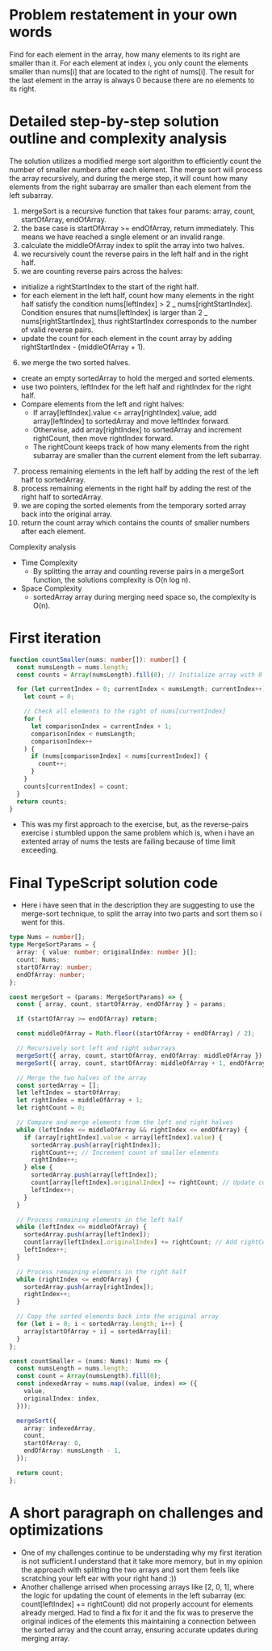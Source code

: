# Problem restatement in your own words

Find for each element in the array, how many elements to its right are smaller than it.
For each element at index i, you only count the elements smaller than nums[i] that are located to the right of nums[i].
The result for the last element in the array is always 0 because there are no elements to its right.

# Detailed step-by-step solution outline and complexity analysis

The solution utilizes a modified merge sort algorithm to efficiently count the number of smaller numbers after each element.
The merge sort will process the array recursively, and during the merge step, it will count how many elements from the right subarray are smaller than each element from the left subarray.

1. mergeSort is a recursive function that takes four params: array, count, startOfArray, endOfArray.
2. the base case is startOfArray >= endOfArray, return immediately. This means we have reached a single element or an invalid range.
3. calculate the middleOfArray index to split the array into two halves.
4. we recursively count the reverse pairs in the left half and in the right half.
5. we are counting reverse pairs across the halves:

- initialize a rightStartIndex to the start of the right half.
- for each element in the left half, count how many elements in the right half satisfy the condition nums[leftIndex] > 2 _ nums[rightStartIndex]. Condition ensures that nums[leftIndex] is larger than 2 _ nums[rightStartIndex], thus rightStartIndex corresponds to the number of valid reverse pairs.
- update the count for each element in the count array by adding rightStartIndex - (middleOfArray + 1).

6. we merge the two sorted halves.

- create an empty sortedArray to hold the merged and sorted elements.
- use two pointers, leftIndex for the left half and rightIndex for the right half.
- Compare elements from the left and right halves:
  - If array[leftIndex].value <= array[rightIndex].value, add array[leftIndex] to sortedArray and move leftIndex forward.
  - Otherwise, add array[rightIndex] to sortedArray and increment rightCount, then move rightIndex forward.
  - The rightCount keeps track of how many elements from the right subarray are smaller than the current element from the left subarray.

7. process remaining elements in the left half by adding the rest of the left half to sortedArray.
8. process remaining elements in the right half by adding the rest of the right half to sortedArray.
9. we are coping the sorted elements from the temporary sorted array back into the original array.
10. return the count array which contains the counts of smaller numbers after each element.

Complexity analysis

- Time Complexity
  - By splitting the array and counting reverse pairs in a mergeSort function, the solutions complexity is O(n log n).
- Space Complexity
  - sortedArray array during merging need space so, the complexity is O(n).

# First iteration

```typescript
function countSmaller(nums: number[]): number[] {
  const numsLength = nums.length;
  const counts = Array(numsLength).fill(0); // Initialize array with 0

  for (let currentIndex = 0; currentIndex < numsLength; currentIndex++) {
    let count = 0;

    // Check all elements to the right of nums[currentIndex]
    for (
      let comparisonIndex = currentIndex + 1;
      comparisonIndex < numsLength;
      comparisonIndex++
    ) {
      if (nums[comparisonIndex] < nums[currentIndex]) {
        count++;
      }
    }
    counts[currentIndex] = count;
  }
  return counts;
}
```

- This was my first approach to the exercise, but, as the reverse-pairs exercise i stumbled uppon the same problem which is, when i have an extented array of nums the tests are failing because of time limit exceeding.

# Final TypeScript solution code

- Here i have seen that in the description they are suggesting to use the merge-sort technique, to split the array into two parts and sort them so i went for this.

```typescript
type Nums = number[];
type MergeSortParams = {
  array: { value: number; originalIndex: number }[];
  count: Nums;
  startOfArray: number;
  endOfArray: number;
};

const mergeSort = (params: MergeSortParams) => {
  const { array, count, startOfArray, endOfArray } = params;

  if (startOfArray >= endOfArray) return;

  const middleOfArray = Math.floor((startOfArray + endOfArray) / 2);

  // Recursively sort left and right subarrays
  mergeSort({ array, count, startOfArray, endOfArray: middleOfArray });
  mergeSort({ array, count, startOfArray: middleOfArray + 1, endOfArray });

  // Merge the two halves of the array
  const sortedArray = [];
  let leftIndex = startOfArray;
  let rightIndex = middleOfArray + 1;
  let rightCount = 0;

  // Compare and merge elements from the left and right halves
  while (leftIndex <= middleOfArray && rightIndex <= endOfArray) {
    if (array[rightIndex].value < array[leftIndex].value) {
      sortedArray.push(array[rightIndex]);
      rightCount++; // Increment count of smaller elements
      rightIndex++;
    } else {
      sortedArray.push(array[leftIndex]);
      count[array[leftIndex].originalIndex] += rightCount; // Update count for left elements
      leftIndex++;
    }
  }

  // Process remaining elements in the left half
  while (leftIndex <= middleOfArray) {
    sortedArray.push(array[leftIndex]);
    count[array[leftIndex].originalIndex] += rightCount; // Add rightCount for remaining left elements
    leftIndex++;
  }

  // Process remaining elements in the right half
  while (rightIndex <= endOfArray) {
    sortedArray.push(array[rightIndex]);
    rightIndex++;
  }

  // Copy the sorted elements back into the original array
  for (let i = 0; i < sortedArray.length; i++) {
    array[startOfArray + i] = sortedArray[i];
  }
};

const countSmaller = (nums: Nums): Nums => {
  const numsLength = nums.length;
  const count = Array(numsLength).fill(0);
  const indexedArray = nums.map((value, index) => ({
    value,
    originalIndex: index,
  }));

  mergeSort({
    array: indexedArray,
    count,
    startOfArray: 0,
    endOfArray: numsLength - 1,
  });

  return count;
};
```

# A short paragraph on challenges and optimizations

- One of my challenges continue to be understading why my first iteration is not sufficient.I understand that it take more memory, but in my opinion the approach with splitting the two arrays and sort them feels like scratching your left ear with your right hand :))
- Another challenge arrised when processing arrays like [2, 0, 1], where the logic for updating the count of elements in the left subarray (ex: count[leftIndex] += rightCount) did not properly account for elements already merged. Had to find a fix for it and the fix was to preserve the original indices of the elements this maintaining a connection between the sorted array and the count array, ensuring accurate updates during merging array.
